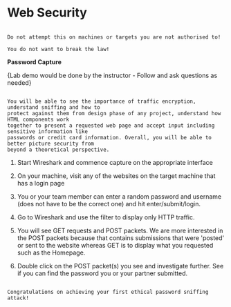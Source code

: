 # Web Security

~~~admonish warnnig

Do not attempt this on machines or targets you are not authorised to! 

You do not want to break the law!

~~~

**Password Capture**

{Lab demo would be done by the instructor - Follow and ask questions as needed} 

~~~admonish information title="Learning outcome:" 

You will be able to see the importance of traffic encryption, understand sniffing and how to 
protect against them from design phase of any project, understand how HTML components work 
together to present a requested web page and accept input including sensitive information like 
passwords or credit card information. Overall, you will be able to better picture security from 
beyond a theoretical perspective. 

~~~


1. Start Wireshark and commence capture on the appropriate interface 

2. On your machine, visit any of the websites on the target machine that has a login page 

3. You or your team member can enter a random password and username (does not have to be the correct one) and hit enter/submit/login. 

4. Go to Wireshark and use the filter to display only HTTP traffic. 

5. You will see GET requests and POST packets. We are more interested in the POST packets because that contains submissions that were 'posted' or sent to the website whereas GET is to display what you requested such as the Homepage. 

6. Double click on the POST packet(s) you see and investigate further. See if you can find the password you or your partner submitted. 



~~~admonish success

Congratulations on achieving your first ethical password sniffing attack! 

~~~


~~~admonish question title="What security measures can be implemented to prevent the capture of the password or to prevent the capture of the password in plaintext?"

~~~